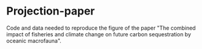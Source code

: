 # Projection-paper
Code and data needed to reproduce the figure of the paper "The combined impact of fisheries and climate change on future carbon sequestration by oceanic macrofauna". 
